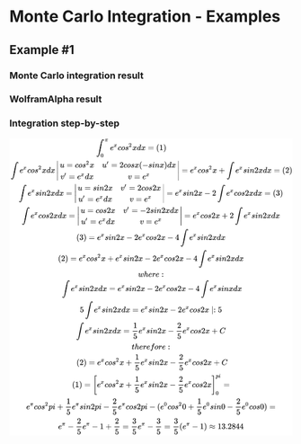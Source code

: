 # Monte Carlo Integration - Examples

## Example #1

### Monte Carlo integration result

### WolframAlpha result

### Integration step-by-step
![equation #1](equation1.svg) 